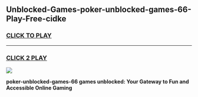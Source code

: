 
## Unblocked-Games-poker-unblocked-games-66-Play-Free-cidke
<h3>
<a href="https://premium76.site?title=poker-unblocked-games-66&ref=21A">CLICK TO PLAY</a></h3>
<hr>

<h3>
<a href="https://premium76.site?title=poker-unblocked-games-66&ref=21A">CLICK 2 PLAY</a>
  
</h3>

<a href="https://premium76.site?title=poker-unblocked-games-66&ref=21A"><img src="https://clearcache.store/games.png"></a>


**poker-unblocked-games-66 games unblocked: Your Gateway to Fun and Accessible Online Gaming**
